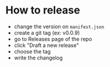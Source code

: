 # How to release

- change the version on `manifest.json`
- create a git tag (ex: v0.0.9)
- go to Releases page of the repo
- click "Draft a new release"
- choose the tag
- write the changelog

